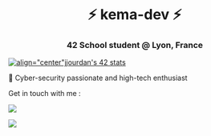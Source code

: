 <h1 align="center">⚡ kema-dev ⚡</h1>
<h3 align="center">42 School student @ Lyon, France</h3>

[![align="center"jjourdan's 42 stats](https://badge42.herokuapp.com/api/stats/jjourdan?darkmode=true)](https://github.com/JaeSeoKim/badge42)

👥 Cyber-security passionate and high-tech enthusiast

Get in touch with me :

<a href="https://www.linkedin.com/in/jeremy-jourdan-kemadev/"><img src="https://img.shields.io/badge/LinkedIn-0077B5?style=for-the-badge&logo=linkedin&logoColor=white"></a>

<a href="mailto:jjourdan@student.42lyon.fr"><img src="https://img.shields.io/badge/Gmail-D14836?style=for-the-badge&logo=gmail&logoColor=white"></a>
